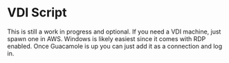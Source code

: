 # VDI Script

This is still a work in progress and optional. If you need a VDI machine, just spawn one in AWS. Windows is likely easiest since it comes with RDP enabled. Once Guacamole is up you can just add it as a connection and log in.

